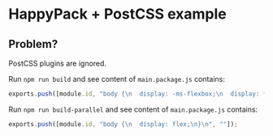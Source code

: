# HappyPack + PostCSS example

## Problem?

PostCSS plugins are ignored.

Run `npm run build` and see content of `main.package.js` contains:

```js
exports.push([module.id, "body {\n  display: -ms-flexbox;\n  display: flex;\n}\n", ""]);
```

Run `npm run build-parallel` and see content of `main.package.js` contains:

```js
exports.push([module.id, "body {\n  display: flex;\n}\n", ""]);
```

